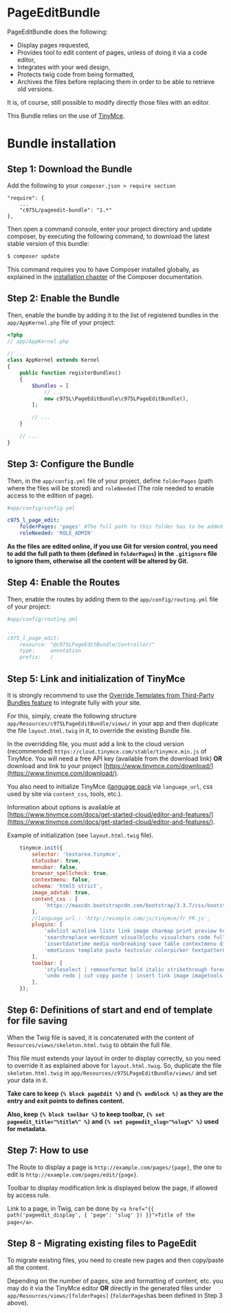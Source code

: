 PageEditBundle
==============

PageEditBundle does the following:

- Display pages requested,
- Provides tool to edit content of pages, unless of doing it via a code editor,
- Integrates with your wed design,
- Protects twig code from being formatted,
- Archives the files before replacing them in order to be able to retrieve old versions.

It is, of course, still possible to modify directly those files with an editor.

This Bundle relies on the use of [TinyMce](https://www.tinymce.com/).

Bundle installation
===================

Step 1: Download the Bundle
---------------------------
Add the following to your `composer.json > require section`
```
"require": {
    ...
    "c975L/pageedit-bundle": "1.*"
},
```
Then open a command console, enter your project directory and update composer, by executing the following command, to download the latest stable version of this bundle:

```bash
$ composer update
```

This command requires you to have Composer installed globally, as explained in the [installation chapter](https://getcomposer.org/doc/00-intro.md) of the Composer documentation.

Step 2: Enable the Bundle
-------------------------

Then, enable the bundle by adding it to the list of registered bundles in the `app/AppKernel.php` file of your project:

```php
<?php
// app/AppKernel.php

// ...
class AppKernel extends Kernel
{
    public function registerBundles()
    {
        $bundles = [
            // ...
            new c975L\PageEditBundle\c975LPageEditBundle(),
        ];

        // ...
    }

    // ...
}
```

Step 3: Configure the Bundle
----------------------------

Then, in the `app/config.yml` file of your project, define `folderPages` (path where the files will be stored) and `roleNeeded` (The role needed to enable access to the edition of page).

```yml
#app/config/config.yml

c975_l_page_edit:
    folderPages: 'pages' #The full path to this folder has to be added to .gitignore if Git is used
    roleNeeded: 'ROLE_ADMIN'
```

**As the files are edited online, if you use Git for version control, you need to add the full path to them (defined in `folderPages`) in the `.gitignore` file to ignore them, otherwise all the content will be altered by Git.**

Step 4: Enable the Routes
-------------------------

Then, enable the routes by adding them to the `app/config/routing.yml` file of your project:

```yml
#app/config/routing.yml

...
c975_l_page_edit:
    resource: "@c975LPageEditBundle/Controller/"
    type:     annotation
    prefix:   /
```

Step 5: Link and initialization of TinyMce
------------------------------------------

It is strongly recommend to use the [Override Templates from Third-Party Bundles feature](http://symfony.com/doc/current/templating/overriding.html) to integrate fully with your site.

For this, simply, create the following structure `app/Resources/c975LPageEditBundle/views/` in your app and then duplicate the file `layout.html.twig` in it, to override the existing Bundle file.

In the overridding file, you must add a link to the cloud version (recommended) `https://cloud.tinymce.com/stable/tinymce.min.js` of TinyMce. You will need a free API key (available from the download link) **OR** download and link to your project [https://www.tinymce.com/download/](https://www.tinymce.com/download/).

You also need to initialize TinyMce ([language pack](https://www.tinymce.com/download/language-packages/) via `language_url`, css used by site via `content_css`, tools, etc.).

Information about options is available at [https://www.tinymce.com/docs/get-started-cloud/editor-and-features/](https://www.tinymce.com/docs/get-started-cloud/editor-and-features/).

Example of initialization (see `layout.html.twig` file).

```javascript
    tinymce.init({
        selector: 'textarea.tinymce',
        statusbar: true,
        menubar: false,
        browser_spellcheck: true,
        contextmenu: false,
        schema: 'html5 strict',
        image_advtab: true,
        content_css : [
            'https://maxcdn.bootstrapcdn.com/bootstrap/3.3.7/css/bootstrap.min.css',
        ],
        //language_url : 'http://example.com/js/tinymce/fr_FR.js',
        plugins: [
            'advlist autolink lists link image charmap print preview hr anchor pagebreak',
            'searchreplace wordcount visualblocks visualchars code fullscreen',
            'insertdatetime media nonbreaking save table contextmenu directionality',
            'emoticons template paste textcolor colorpicker textpattern imagetools codesample toc help',
        ],
        toolbar: [
            'styleselect | removeformat bold italic strikethrough forecolor backcolor | alignleft aligncenter alignright alignjustify | bullist numlist outdent indent',
            'undo redo | cut copy paste | insert link image imagetools emoticons table | print preview code | fullscreen help',
        ],
    });
```

Step 6: Definitions of start and end of template for file saving
----------------------------------------------------------------

When the Twig file is saved, it is concatenated with the content of `Resources/views/skeleton.html.twig` to obtain the full file.

This file must extends your layout in order to display correctly, so you need to override it as explained above for `layout.html.twig`. So, duplicate the file `skeleton.html.twig` in `app/Resources/c975LPageEditBundle/views/` and set your data in it.

**Take care to keep `{% block pageEdit %}` and `{% endblock %}` as they are the entry and exit points to defines content.**

**Also, keep `{% block toolbar %}` to keep toolbar, `{% set pageedit_title="%title%" %}` and `{% set pageedit_slug="%slug%" %}` used for metadata.**

Step 7: How to use
------------------

The Route to display a page is `http://example.com/pages/{page}`, the one to edit is `http://example.com/pages/edit/{page}`.

Toolbar to display modification link is displayed below the page, if allowed by access rule.

Link to a page, in Twig, can be done by `<a href="{{ path('pageedit_display', { 'page': 'slug' }) }}">Title of the page</a>`.

Step 8 - Migrating existing files to PageEdit
---------------------------------------------

To migrate existing files, you need to create new pages and then copy/paste all the content.

Depending on the number of pages, size and formatting of content, etc. you may do it via the TinyMce editor **OR** directly in the generated files under `app/Resources/views/[folderPages]` (`folderPages`has been defined in Step 3 above).
